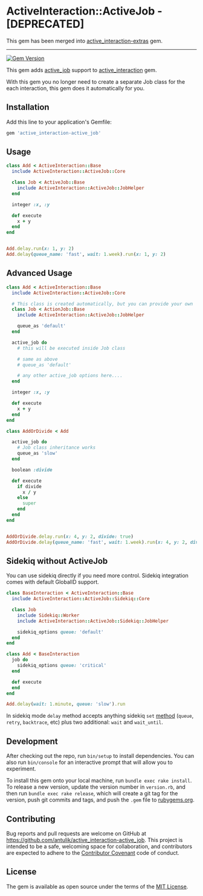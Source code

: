 # ActiveInteraction::ActiveJob - [DEPRECATED]

This gem has been merged into [active_interaction-extras](https://github.com/antulik/active_interaction-extras) gem.

---

[![Gem Version](https://badge.fury.io/rb/active_interaction-active_job.svg)](https://badge.fury.io/rb/active_interaction-active_job)

This gem adds [active_job](http://edgeguides.rubyonrails.org/active_job_basics.html) support to [active_interaction](https://github.com/orgsync/active_interaction) gem.

With this gem you no longer need to create a separate Job class for the each interaction, this gem does it automatically for you.


## Installation

Add this line to your application's Gemfile:

```ruby
gem 'active_interaction-active_job'
```

## Usage

```ruby
class Add < ActiveInteraction::Base
  include ActiveInteraction::ActiveJob::Core

  class Job < ActiveJob::Base
    include ActiveInteraction::ActiveJob::JobHelper
  end

  integer :x, :y

  def execute
    x + y
  end
end


Add.delay.run(x: 1, y: 2)
Add.delay(queue_name: 'fast', wait: 1.week).run(x: 1, y: 2)
```

## Advanced Usage

```ruby
class Add < ActiveInteraction::Base
  include ActiveInteraction::ActiveJob::Core

  # This class is created automatically, but you can provide your own
  class Job < ActionJob::Base
    include ActiveInteraction::ActiveJob::JobHelper

    queue_as 'default'
  end

  active_job do
    # this will be executed inside Job class

    # same as above
    # queue_as 'default'

    # any other active_job options here....
  end

  integer :x, :y

  def execute
    x + y
  end
end

class AddOrDivide < Add

  active_job do
    # Job class inheritance works
    queue_as 'slow'
  end

  boolean :divide

  def execute
    if divide
      x / y
    else
      super
    end
  end
end


AddOrDivide.delay.run(x: 4, y: 2, divide: true)
AddOrDivide.delay(queue_name: 'fast', wait: 1.week).run(x: 4, y: 2, divide: true)
```

## Sidekiq without ActiveJob

You can use sidekiq directly if you need more control. Sidekiq integration comes with default GlobalID support.

```ruby
class BaseInteraction < ActiveInteraction::Base
  include ActiveInteraction::ActiveJob::Sidekiq::Core

  class Job
    include Sidekiq::Worker
    include ActiveInteraction::ActiveJob::Sidekiq::JobHelper

    sidekiq_options queue: 'default'
  end
end

class Add < BaseInteraction
  job do
    sidekiq_options queue: 'critical'
  end

  def execute
  end
end

Add.delay(wait: 1.minute, queue: 'slow').run
```

In sidekiq mode `delay` method accepts anything sidekiq `set` [method](https://github.com/mperham/sidekiq/wiki/Advanced-Options#workers) (`queue`, `retry`, `backtrace`, etc) plus two additional: `wait` and `wait_until`.


## Development

After checking out the repo, run `bin/setup` to install dependencies. You can also run `bin/console` for an interactive prompt that will allow you to experiment.

To install this gem onto your local machine, run `bundle exec rake install`. To release a new version, update the version number in `version.rb`, and then run `bundle exec rake release`, which will create a git tag for the version, push git commits and tags, and push the `.gem` file to [rubygems.org](https://rubygems.org).

## Contributing

Bug reports and pull requests are welcome on GitHub at https://github.com/antulik/active_interaction-active_job. This project is intended to be a safe, welcoming space for collaboration, and contributors are expected to adhere to the [Contributor Covenant](http://contributor-covenant.org) code of conduct.


## License

The gem is available as open source under the terms of the [MIT License](http://opensource.org/licenses/MIT).

